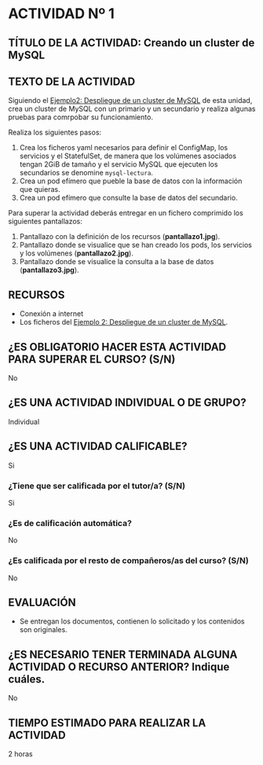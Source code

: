 # ACTIVIDAD Nº 1

## TÍTULO DE LA ACTIVIDAD: Creando un cluster de MySQL

## TEXTO DE LA ACTIVIDAD

Siguiendo el [Ejemplo2: Despliegue de un cluster de MySQL](ejemplo2.md) de esta unidad, crea un cluster de MySQL con un primario y un secundario y realiza algunas pruebas para comrpobar su funcionamiento.

Realiza los siguientes pasos:

1. Crea los ficheros yaml necesarios para definir el ConfigMap, los servicios y el StatefulSet, de manera que los volúmenes asociados tengan 2GiB de tamaño y el servicio MySQL que ejecuten los secundarios se denomine `mysql-lectura`.
1. Crea un pod efímero que pueble la base de datos con la información que quieras.
1. Crea un pod efímero que consulte la base de datos del secundario.

Para superar la actividad deberás entregar en un fichero comprimido los siguientes pantallazos:

1. Pantallazo con la definición de los recursos (**pantallazo1.jpg**).
2. Pantallazo donde se visualice que se han creado los pods, los servicios y los volúmenes (**pantallazo2.jpg**).
3. Pantallazo donde se visualice la consulta a la base de datos (**pantallazo3.jpg**).


## RECURSOS

* Conexión a internet
* Los ficheros del [Ejemplo 2: Despliegue de un cluster de MySQL](ejemplo2.md).

## ¿ES OBLIGATORIO HACER ESTA ACTIVIDAD PARA SUPERAR EL CURSO? (S/N)

No

## ¿ES UNA ACTIVIDAD INDIVIDUAL O DE GRUPO?

Individual

## ¿ES UNA ACTIVIDAD CALIFICABLE?

Si

### ¿Tiene que ser calificada por el tutor/a? (S/N)

Si

### ¿Es de calificación automática?

No

### ¿Es calificada por el resto de compañeros/as del curso? (S/N)

No

## EVALUACIÓN

* Se entregan los documentos, contienen lo solicitado y los contenidos son originales.

## ¿ES NECESARIO TENER TERMINADA ALGUNA ACTIVIDAD O RECURSO ANTERIOR? Indique cuáles.

No

## TIEMPO ESTIMADO PARA REALIZAR LA ACTIVIDAD

2 horas
